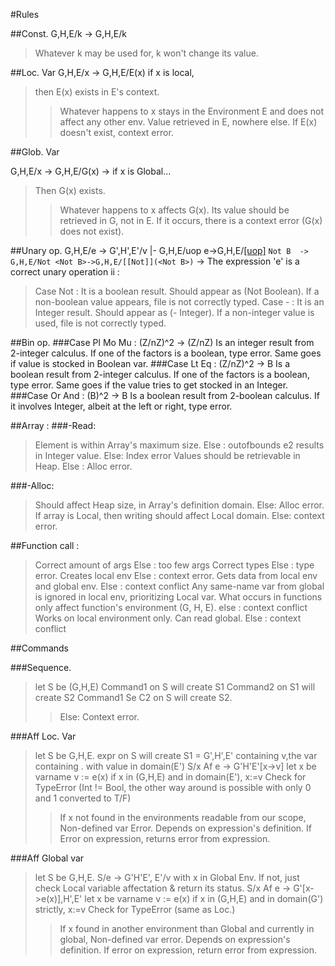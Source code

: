 #Rules


##Const.
G,H,E/k -> G,H,E/k
> Whatever k may be used for, k won't change its value.

##Loc. Var
G,H,E/x -> G,H,E/E(x)
if x is local,
> then E(x) exists in E's context.
>> Whatever happens to x stays in the Environment E and does not affect any other env. Value retrieved in E, nowhere else. If E(x) doesn't exist, context error.

##Glob. Var

G,H,E/x -> G,H,E/G(x)
-> if x is Global...
>Then G(x) exists.
>> Whatever happens to x affects G(x). Its value should be retrieved in G, not in E. If it occurs, there is a context error (G(x) does not exist).

##Unary op.
G,H,E/e -> G',H',E'/v |- G,H,E/uop e->G,H,E/[[uop]](e)
`Not B  ->  G,H,E/Not <Not B>->G,H,E/[[Not]](<Not B>)`
-> The expression 'e' is a correct unary operation ii :
>Case Not : It is a boolean result. Should appear as (Not Boolean). If a non-boolean value appears, file is not correctly typed.
>Case - : It is an Integer result. Should appear as (- Integer). If a non-integer value is used, file is not correctly typed.

##Bin op.
###Case Pl Mo Mu : (Z/nZ)^2 -> (Z/nZ)
Is an integer result from 2-integer calculus. If one of the factors is a boolean, type error. Same goes if value is stocked in Boolean var.
###Case Lt Eq : (Z/nZ)^2 -> B
Is a boolean result from 2-integer calculus. If one of the factors is a boolean, type error. Same goes if the value tries to get stocked in an Integer.
###Case Or And : (B)^2 -> B
Is a boolean result from 2-boolean calculus. If it involves Integer, albeit at the left or right, type error.

##Array :
###-Read:
>  Element is within Array's maximum size. Else : outofbounds
>  e2 results in Integer value. Else: Index error
>  Values should be retrievable in Heap. Else : Alloc error.

###-Alloc:
>  Should affect Heap size, in Array's definition domain. Else: Alloc error.
>  If array is Local, then writing should affect Local domain. Else: context error.

##Function call :
>Correct amount of args Else : too few args
>Correct types Else : type error.
>Creates local env Else : context error.
>Gets data from local env and global env. Else : context conflict
>Any same-name var from global is ignored in local env, prioritizing Local var.
>What occurs in functions only affect function's environment (G, H, E). else : context conflict
>Works on local environment only. Can read global. Else : context conflict

##Commands

###Sequence.
>let S be (G,H,E)
>Command1 on S will create S1
>Command2 on S1 will create S2
>Command1 Se C2 on S will create S2.
>> Else: Context error.

###Aff Loc. Var
>let S be G,H,E.
> expr on S will create S1 = G',H',E' containing v,the var containing <result of e>. with value in domain(E')
>S/x Af e -> G'H'E'[x->v]
>let x be varname
>v := e(x)
>if x in (G,H,E) and in domain(E'), x:=v
> Check for TypeError (Int != Bool, the other way around is possible with only 0 and 1 converted to T/F)
>> If x not found in the environments readable from our scope, Non-defined var Error.
>> Depends on expression's definition. If Error on expression, returns error from expression.

###Aff Global var
>let S be G,H,E.
> S/e -> G'H'E', E'/v with x in Global Env. If not, just check Local variable affectation & return its status.
> S/x Af e -> G'[x->e(x)],H',E'
> let x be varname
> v := e(x)
> if x in (G,H,E) and in domain(G') strictly, x:=v
> Check for TypeError (same as Loc.)
>> If x found in another environment than Global and currently in global, Non-defined var error.
>> Depends on expression's definition. If error on expression, return error from expression.
